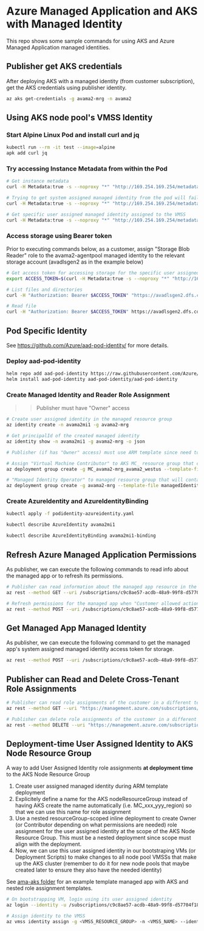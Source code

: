 # Azure Managed Application and AKS with Managed Identity

This repo shows some sample commands for using AKS and Azure Managed Application managed identities.

## Publisher get AKS credentials

After deploying AKS with a managed identity (from customer subscription), get the AKS credentials using publisher identity.

```bash
az aks get-credentials -g avama2-mrg -n avama2
```

## Using AKS node pool's VMSS Identity

### Start Alpine Linux Pod and install curl and jq

```bash
kubectl run --rm -it test --image=alpine
apk add curl jq
```

### Try accessing Instance Metadata from within the Pod

```bash
# Get instance metadata
curl -H Metadata:true -s --noproxy "*" "http://169.254.169.254/metadata/instance?api-version=2020-06-01" | jq

# Trying to get system assigned managed identity from the pod will fail since VMSS does not have a System Assigned identity
curl -H Metadata:true -s --noproxy "*" "http://169.254.169.254/metadata/identity/oauth2/token?api-version=2018-02-01&resource=https%3A%2F%2Fmanagement.azure.com%2F"

# Get specific user assigned managed identity assigned to the VMSS
curl -H Metadata:true -s --noproxy "*" "http://169.254.169.254/metadata/identity/oauth2/token?api-version=2018-02-01&resource=https%3A%2F%2Fmanagement.azure.com%2F&mi_res_id=/subscriptions/c9c8ae57-acdb-48a9-99f8-d57704f18dee/resourceGroups/MC_avama2-mrg_avama2_westus/providers/Microsoft.ManagedIdentity/userAssignedIdentities/avama2-agentpool" | jq
```

### Access storage using Bearer token

Prior to executing commands below, as a customer, assign "Storage Blob Reader" role to the avama2-agentpool managed identity to the relevant storage account (avadlsgen2 as in the example below)

```bash
# Get access token for accessing storage for the specific user assigned identity of the VMSS
export ACCESS_TOKEN=$(curl -H Metadata:true -s --noproxy "*" "http://169.254.169.254/metadata/identity/oauth2/token?api-version=2018-02-01&resource=https://storage.azure.com/&mi_res_id=/subscriptions/c9c8ae57-acdb-48a9-99f8-d57704f18dee/resourceGroups/MC_avama2-mrg_avama2_westus/providers/Microsoft.ManagedIdentity/userAssignedIdentities/avama2-agentpool" | jq -r '.access_token')

# List files and directories
curl -H "Authorization: Bearer $ACCESS_TOKEN" "https://avadlsgen2.dfs.core.windows.net/folder1?recursive=false&resource=filesystem" | jq

# Read file
curl -H "Authorization: Bearer $ACCESS_TOKEN" https://avadlsgen2.dfs.core.windows.net/folder1/t1.csv
```

## Pod Specific Identity

See <https://github.com/Azure/aad-pod-identity/> for more details.

### Deploy aad-pod-identity

```bash
helm repo add aad-pod-identity https://raw.githubusercontent.com/Azure/aad-pod-identity/master/charts
helm install aad-pod-identity aad-pod-identity/aad-pod-identity
```

### Create Managed Identity and Reader Role Assignment

>> Publisher must have "Owner" access

```bash
# Create user assigned identity in the managed resource group
az identity create -n avama2mi1 -g avama2-mrg

# Get principalId of the created managed identity
az identity show -n avama2mi1 -g avama2-mrg -o json

# Publisher (if has "Owner" access) must use ARM template since need to set delegatedManagedIdentityResourceId which is not yet exposed via Azure CLI

# Assign "Virtual Machine Contributor" to AKS MC_ resource group that contains the VMSS of the nodes
az deployment group create -g MC_avama2-mrg_avama2_westus --template-file managedIdentityRoleAssignment.json --parameters principalId="5d534332-2b97-4ad5-8cf2-7f70ed91226b" principalType="ServicePrincipal" roleDefinitionId="/subscriptions/c9c8ae57-acdb-48a9-99f8-d57704f18dee/providers/Microsoft.Authorization/roleDefinitions/acdd72a7-3385-48ef-bd42-f606fba81ae7" scope="/subscriptions/c9c8ae57-acdb-48a9-99f8-d57704f18dee/resourceGroups/MC_avama2-mrg_avama2_westus" delegatedManagedIdentityResourceId="/subscriptions/c9c8ae57-acdb-48a9-99f8-d57704f18dee/resourcegroups/avama2-mrg/providers/Microsoft.ManagedIdentity/userAssignedIdentities/avama2mi1"

# "Managed Identity Operator" to managed resource group that will contain the managed identities that will be assigned to pods
az deployment group create -g avama2-mrg --template-file managedIdentityRoleAssignment.json --parameters principalId="01642f5e-257a-4850-90a7-e4d428453e7a" principalType="ServicePrincipal" roleDefinitionId="/subscriptions/c9c8ae57-acdb-48a9-99f8-d57704f18dee/providers/Microsoft.Authorization/roleDefinitions/acdd72a7-3385-48ef-bd42-f606fba81ae7" scope="/subscriptions/c9c8ae57-acdb-48a9-99f8-d57704f18dee/resourceGroups/avama2-mrg" delegatedManagedIdentityResourceId="/subscriptions/c9c8ae57-acdb-48a9-99f8-d57704f18dee/resourceGroups/avama2-mrg/providers/Microsoft.ManagedIdentity/userAssignedIdentities/avama2mi1"
```

### Create AzureIdentity and AzureIdentityBinding

```bash
kubectl apply -f podidentity-azureidentity.yaml

kubectl describe AzureIdentity avama2mi1

kubectl describe AzureIdentityBinding avama2mi1-binding
```

## Refresh Azure Managed Application Permissions

As publisher, we can execute the following commands to read info about the managed app or to refresh its permissions.

```bash
# Publisher can read information about the managed app resource in the customer subscription
az rest --method GET --uri /subscriptions/c9c8ae57-acdb-48a9-99f8-d57704f18dee/resourceGroups/avama2/providers/Microsoft.Solutions/applications/avama2managedapp?api-version=2019-07-01

# Refresh permissions for the managed app when "Customer allowed actions" or "Owner/Contributor" assigned is changed in the Partner Center by the publisher
az rest --method POST --uri /subscriptions/c9c8ae57-acdb-48a9-99f8-d57704f18dee/resourceGroups/avama2/providers/Microsoft.Solutions/applications/avama2managedapp/refreshPermissions?api-version=2019-07-01
```

## Get Managed App Managed Identity

As publisher, we can execute the following command to get the managed app's system assigned managed identity access token for storage.

```bash
az rest --method POST --uri /subscriptions/c9c8ae57-acdb-48a9-99f8-d57704f18dee/resourceGroups/avama2/providers/Microsoft.Solutions/applications/avama2managedapp/listTokens?api-version=2018-09-01-preview --headers Content-Type=application/json --body "{authorizationAudience: 'https://storage.azure.com/'}" -o json
```

## Publisher can Read and Delete Cross-Tenant Role Assignments

```bash
# Publisher can read role assignments of the customer in a different tenant using REST API (but not yet the Azrue CLI) by passing tenantId parameter of the customer's tenant
az rest --method GET --uri "https://management.azure.com/subscriptions/c9c8ae57-acdb-48a9-99f8-d57704f18dee/resourceGroups/avama2-mrg/providers/Microsoft.Authorization/roleAssignments?api-version=2019-04-01-preview&tenantId=72f988bf-86f1-41af-91ab-2d7cd011db47&$filter=atScope%28%29" -o json

# Publisher can delete role assignments of the customer in a different tenant using REST API (but not yet the Azrue CLI) by passing tenantId parameter of the customer's tenant
az rest --method DELETE --uri "https://management.azure.com/subscriptions/c9c8ae57-acdb-48a9-99f8-d57704f18dee/resourcegroups/avama2-mrg/providers/Microsoft.Authorization/roleAssignments/089ed05c-6e69-5d9a-b7c6-cdb12f2cc6e7?api-version=2019-04-01-preview&tenantId=72f988bf-86f1-41af-91ab-2d7cd011db47" -o json
```

## Deployment-time User Assigned Identity to AKS Node Resource Group

A way to add User Assigned Identity role assignments **at deployment time** to the AKS Node Resource Group

1. Create user assigned managed identity during ARM template deployment
1. Explicitely define a name for the AKS nodeResourceGroup instead of having AKS create the name automatically (i.e. MC_xxx_yyy_region) so that we can use this name for role assignment
1. Use a nested resourceGroup-scoped inline deployment to create Owner (or Contributor depending on what permissions are needed) role assignment for the user assigned identity at the scope of the AKS Node Resource Group. This must be a nested deployment since scope must align with the deployment.
1. Now, we can use this user assigned identity in our bootstraping VMs (or Deployment Scripts) to make changes to all node pool VMSSs that make up the AKS cluster (remember to do it for new node pools that maybe created later to ensure they also have the needed identity)

See [ama-aks folder](./ama-aks) for an example template managed app with AKS and nested role assignment templates.

```bash
# On bootstrapping VM, login using its user assigned identity
az login --identity -u /subscriptions/c9c8ae57-acdb-48a9-99f8-d57704f18dee/resourceGroups/avama2-mrg/providers/Microsoft.ManagedIdentity/userAssignedIdentities/avama2mi1

# Assign identity to the VMSS
az vmss identity assign -g <VMSS_RESOURCE_GROUP> -n <VMSS_NAME> --identities /subscriptions/c9c8ae57-acdb-48a9-99f8-d57704f18dee/resourceGroups/avama2-mrg/providers/Microsoft.ManagedIdentity/userAssignedIdentities/avama2mi1
```

